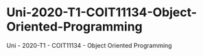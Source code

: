 # Uni-2020-T1-COIT11134-Object-Oriented-Programming
Uni - 2020-T1 - COIT11134 - Object Oriented Programming
